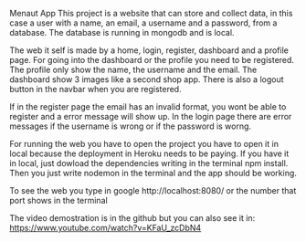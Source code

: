 Menaut App
This project is a website that can store and collect data, in this case a user with a name, an email, a username and a password, from a database.
The database is running in mongodb and is local.

The web it self is made by a home, login, register, dashboard and a profile page. For going into the dashboard or the profile you need to be registered. The profile only show the name, the username and the email. The dashboard show 3 images like a second shop app.
There is also a logout button in the navbar when you are registered.

If in the register page the email has an invalid format, you wont be able to register and a error message will show up. In the login page there are error messages if the username is wrong or if the password is worng.

For running the web you have to open the project you have to open it in local because the deployment in Heroku needs to be paying.
If you have it in local, just dowload the dependencies writing in the terminal npm install. Then you just write nodemon in the terminal and the app should be working.

To see the web you type in google http://localhost:8080/ or the number that port shows in the terminal 

The video demostration is in the github but you can also see it in: https://www.youtube.com/watch?v=KFaU_zcDbN4
